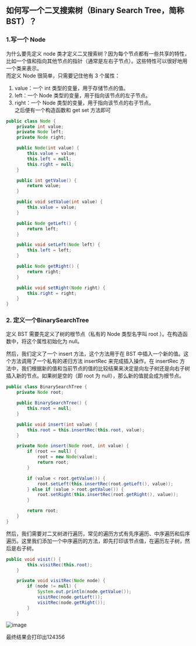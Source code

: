 ## 如何写一个二叉搜索树（Binary Search Tree，简称 BST）？
### 1.写一个 Node
为什么要先定义 node 类才定义二叉搜索树？因为每个节点都有一些共享的特性，比如一个值和指向其他节点的指针（通常是左右子节点）。这些特性可以很好地用一个类来表示。  
而定义 Node 很简单，只需要记住他有 3 个属性：  
1. value：一个 int 类型的变量，用于存储节点的值。
2. left：一个 Node 类型的变量，用于指向该节点的左子节点。
3. right：一个 Node 类型的变量，用于指向该节点的右子节点。  
之后便有一个构造函数和 get set 方法即可
``` java
public class Node {
    private int value;
    private Node left;
    private Node right;

    public Node(int value) {
        this.value = value;
        this.left = null;
        this.right = null;
    }

    public int getValue() {
        return value;
    }

    public void setValue(int value) {
        this.value = value;
    }

    public Node getLeft() {
        return left;
    }

    public void setLeft(Node left) {
        this.left = left;
    }

    public Node getRight() {
        return right;
    }

    public void setRight(Node right) {
        this.right = right;
    }
}

```
### 2. 定义一个BinarySearchTree
定义 BST 需要先定义了树的根节点（私有的 Node 类型名字叫 root ）。在构造函数中，将这个属性初始化为 null。  

然后，我们定义了一个 insert 方法，这个方法用于在 BST 中插入一个新的值。这个方法调用了一个私有的递归方法 insertRec 来完成插入操作。在 insertRec 方法中，我们根据新的值和当前节点的值的比较结果来决定是向左子树还是向右子树插入新的节点。如果树是空的（即 root 为 null），那么新的值就会成为根节点。
``` java
public class BinarySearchTree {
    private Node root;

    public BinarySearchTree() {
        this.root = null;
    }

    public void insert(int value) {
        this.root = this.insertRec(this.root, value);
    }

    private Node insert(Node root, int value) {
        if (root == null) {
            root = new Node(value);
            return root;
        }

        if (value < root.getValue()) {
            root.setLeft(this.insertRec(root.getLeft(), value));
        } else if (value > root.getValue()) {
            root.setRight(this.insertRec(root.getRight(), value));
        }

        return root;
    }
}
```
然后，我们需要对二叉树进行遍历，常见的遍历方式有先序遍历、中序遍历和后序遍历。这里我们添加一个中序遍历的方法，即先打印该节点值，在遍历左子树，然后是右子树。
``` java
public void visit() {
        this.visitRec(this.root);
    }

    private void visitRec(Node node) {
        if (node != null) {
            System.out.println(node.getValue());
            visitRec(node.getLeft());
            visitRec(node.getRight());
        }
    }
```
![image](https://github.com/Steven-Zhang98/JavaLearningNote/assets/115378528/6acec8fb-9f5d-4295-945f-e9e05745674e)

最终结果会打印出124356
